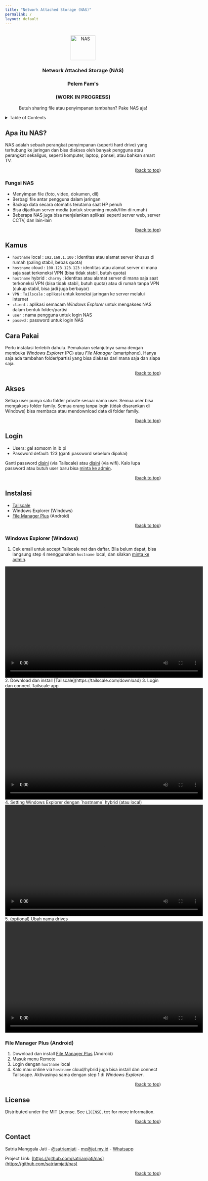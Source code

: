 ```yaml
---
title: "Network Attached Storage (NAS)"
permalink: /
layout: default
---
```


<!-- HEADER -->
<a name="readme-top"></a>
<!-- PRISON TEST -->
<br />
<div align="center">
  <a href="/">
    <img src="images/nas.png" alt="NAS" width="80" height="80">
  </a>

  <h3 align="center">Network Attached Storage (NAS)</h3>
  <h3 align="center">Pelem Fam's</h3>
  <h3 align="center">(WORK IN PROGRESS)</h3>

  <p align="center">
    Butuh sharing file atau penyimpanan tambahan? Pake NAS aja!

</div>

<!-- TABLE OF CONTENTS -->
<details>
  <summary>Table of Contents</summary>
  <ol>
    <li>
      <a href="#apa-itu-nas">Apa itu NAS?</a>
      <ul>
        <li><a href="#variants">Fungsi NAS</a></li>
      </ul>
    </li>
    <li>
      <a href="#kamus">Kamus</a>
    </li>
    <li>
      <a href="#cara-pakai">Cara Pakai</a>
    </li>
    <li><a href="#akses">Akses</a></li>
    <li><a href="#login">Login</a></li>
    <li>
      <a href="#instalasi">Instalasi</a>
      <ul>
        <li><a href="#windows-explorer-windows">Windows Explorer (Windows)</a></li>
        <li><a href="#file-manager-plus-android">File Manager Plus (Android)</a></li>
      </ul>
    </li>
    <li><a href="#license">License</a></li>
    <li><a href="#contact">Contact</a></li>
  </ol>
</details>



<!-- NAS -->
## Apa itu NAS?

NAS adalah sebuah perangkat penyimpanan (seperti hard drive) yang terhubung ke jaringan dan bisa diakses oleh banyak pengguna atau perangkat sekaligus, seperti komputer, laptop, ponsel, atau bahkan smart TV.

<p align="right">(<a href="#readme-top">back to top</a>)</p>

### Fungsi NAS

* Menyimpan file (foto, video, dokumen, dll)
* Berbagi file antar pengguna dalam jaringan
* Backup data secara otomatis terutama saat HP penuh
* Bisa dijadikan server media (untuk streaming musik/film di rumah)
* Beberapa NAS juga bisa menjalankan aplikasi seperti server web, server CCTV, dan lain-lain

<p align="right">(<a href="#readme-top">back to top</a>)</p>

<!-- Kamus  -->

## Kamus
* `hostname` local : `192.168.1.100` : identitas atau alamat server khusus di rumah (paling stabil, bebas quota) 
* `hostname` cloud : `100.123.123.123` : identitas atau alamat server di mana saja saat terkoneksi VPN (bisa tidak stabil, butuh quota)
* `hostname` hybrid : `charmy` : identitas atau alamat server di mana saja saat terkoneksi VPN (bisa tidak stabil, butuh quota) atau di rumah tanpa VPN (cukup stabil, bisa jadi juga berbayar)
* `VPN` : `Tailscale` : aplikasi untuk koneksi jaringan ke server melalui internet
* `client` : aplikasi semacam _Windows Explorer_ untuk mengakses NAS dalam bentuk folder/partisi
* `user` : nama pengguna untuk login NAS
* `passwd` : password untuk login NAS

<!-- Cara Pakai  -->
## Cara Pakai

Perlu instalasi terlebih dahulu. Pemakaian selanjutnya sama dengan membuka _Windows Explorer_ (PC) atau _File Manager_ (smartphone). Hanya saja ada tambahan folder/partisi yang bisa diakses dari mana saja dan siapa saja. 

<p align="right">(<a href="#readme-top">back to top</a>)</p>

<!-- Akses -->
## Akses

Setiap user punya satu folder private sesuai nama user. Semua user bisa mengakses folder family. Semua orang tanpa login (tidak disarankan di Windows) bisa membaca atau mendownload data di folder family.

<p align="right">(<a href="#readme-top">back to top</a>)</p>

<!-- Login -->
## Login

* Users: gal somsom in ib pi
* Password default: 123 (ganti password sebelum dipakai)

Ganti password [disini](http://charmy/nas/) (via Tailscale) atau [disini](http://192.168.1.100/nas/) (via wifi). Kalo lupa password atau butuh user baru bisa [minta ke admin](https://wa.me/6281233858883).

<p align="right">(<a href="#readme-top">back to top</a>)</p>

<!-- GETTING STARTED -->
## Instalasi

* [Tailscale](https://tailscale.com/download)
* Windows Explorer (Windows)
* [File Manager Plus](https://play.google.com/store/apps/details?id=com.alphainventor.filemanager&hl=id) (Android)

<p align="right">(<a href="#readme-top">back to top</a>)</p>

### Windows Explorer (Windows)
1. Cek email untuk accept Tailscale net dan daftar. Bila belum dapat, bisa langsung step 4 menggunakan `hostname` local, dan silakan [minta ke admin](https://wa.me/6281233858883).
<video width="640" height="360" controls>
  <source src="001.mp4" type="video/mp4">
  Your browser does not support the video tag.
</video>
2. Download dan install [Tailscale](https://tailscale.com/download)
3. Login dan connect Tailscale app
<video width="640" height="360" controls>
  <source src="003.mp4" type="video/mp4">
  Your browser does not support the video tag.
</video>
4. Setting Windows Explorer dengan `hostname` hybrid (atau local)
<video width="640" height="360" controls>
  <source src="004.mp4" type="video/mp4">
  Your browser does not support the video tag.
</video>
5. (optional) Ubah nama drives
<video width="640" height="360" controls>
  <source src="005.mp4" type="video/mp4">
  Your browser does not support the video tag.
</video>

### File Manager Plus (Android)
1. Download dan install [File Manager Plus](https://play.google.com/store/apps/details?id=com.alphainventor.filemanager&hl=id) (Android)
2. Masuk menu Remote
3. Login dengan `hostname` local
4. Kalo mau online via `hostname` cloud/hybrid juga bisa install dan connect Tailscape. Aktivasinya sama dengan step 1 di _Windows Explorer_.

<p align="right">(<a href="#readme-top">back to top</a>)</p>

<!-- LICENSE -->
## License

Distributed under the MIT License. See `LICENSE.txt` for more information.

<p align="right">(<a href="#readme-top">back to top</a>)</p>



<!-- CONTACT -->
## Contact

Satria Manggala Jati - [@satriamjati](https://twitter.com/satriamjati) - me@jat.my.id - [Whatsapp](https://wa.me/628123385883)

Project Link: [https://github.com/satriamjati/nas](https://github.com/satriamjati/nas)

<p align="right">(<a href="#readme-top">back to top</a>)</p>

